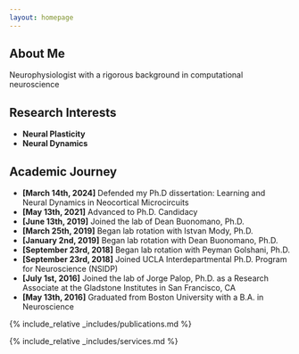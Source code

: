 ```yaml
---
layout: homepage
---
```


## About Me

Neurophysiologist with a rigorous background in computational neuroscience

## Research Interests

- **Neural Plasticity** 
- **Neural Dynamics** 

## Academic Journey

- **[March 14th, 2024]** Defended my Ph.D dissertation: Learning and Neural Dynamics in Neocortical Microcircuits
- **[May 13th, 2021]** Advanced to Ph.D. Candidacy
- **[June 13th, 2019]** Joined the lab of Dean Buonomano, Ph.D.
- **[March 25th, 2019]** Began lab rotation with Istvan Mody, Ph.D.
- **[January 2nd, 2019]** Began lab rotation with Dean Buonomano, Ph.D.
- **[September 23rd, 2018]** Began lab rotation with Peyman Golshani, Ph.D.
- **[September 23rd, 2018]** Joined UCLA Interdepartmental Ph.D. Program for Neuroscience (NSIDP)
- **[July 1st, 2016]** Joined the lab of Jorge Palop, Ph.D. as a Research Associate at the Gladstone Institutes in San Francisco, CA
- **[May 13th, 2016]** Graduated from Boston University with a B.A. in Neuroscience


{% include_relative _includes/publications.md %}

{% include_relative _includes/services.md %}
